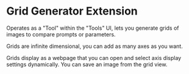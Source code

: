 # Grid Generator Extension

Operates as a "Tool" within the "Tools" UI, lets you generate grids of images to compare prompts or parameters.

Grids are infinite dimensional, you can add as many axes as you want.

Grids display as a webpage that you can open and select axis display settings dynamically. You can save an image from the grid view.
